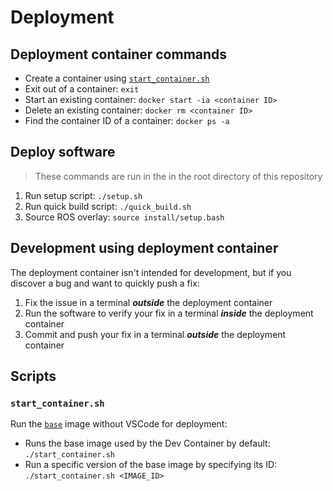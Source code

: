 # Deployment

## Deployment container commands

- Create a container using [`start_container.sh`](#start_containersh)
- Exit out of a container: `exit`
- Start an existing container: `docker start -ia <container ID>`
- Delete an existing container: `docker rm <container ID>`
- Find the container ID of a container: `docker ps -a`

## Deploy software

> These commands are run in the in the root directory of this repository

1. Run setup script: `./setup.sh`
2. Run quick build script: `./quick_build.sh`
3. Source ROS overlay: `source install/setup.bash`

## Development using deployment container

The deployment container isn't intended for development, but if you discover a bug and want to quickly push a fix:

1. Fix the issue in a terminal ***outside*** the deployment container
2. Run the software to verify your fix in a terminal ***inside*** the deployment container
3. Commit and push your fix in a terminal ***outside*** the deployment container

## Scripts

### `start_container.sh`

Run the [`base`](https://github.com/UBCSailbot/sailbot_workspace/blob/main/.devcontainer/base-dev/base-dev.Dockerfile)
image without VSCode for deployment:

- Runs the base image used by the Dev Container by default: `./start_container.sh`
- Run a specific version of the base image by specifying its ID: `./start_container.sh <IMAGE_ID>`
